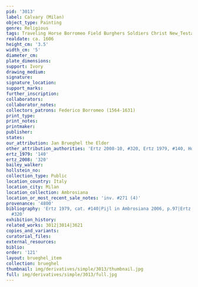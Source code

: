```yaml
---
pid: '3013'
label: Calvary (Milan)
object_type: Painting
genre: Religious
tags: Traveling Horse Borromeo Field Burghers Soldiers Christ New_Testament
realdate: ca. 1606
height_cm: '3.5'
width_cm: '5'
diameter_cm: 
plate_dimensions: 
support: Ivory
drawing_medium: 
signature: 
signature_location: 
support_marks: 
further_inscription: 
collaborators: 
collaborator_notes: 
collectors_patrons: Federico Borromeo (1564-1631)
print_type: 
print_notes: 
printmaker: 
publisher: 
states: 
our_attribution: Jan Brueghel the Elder
other_attribution_authorities: 'Ertz 2008-10, #320, Ertz 1979, #140, Honig database'
ertz_1979: '140'
ertz_2008: '320'
bailey_walker: 
hollstein_no: 
collection_type: Public
location_country: Italy
location_city: Milan
location_collection: Ambrosiana
location_or_most_recent_sale_notes: 'inv. #271 (4)'
provenance: '4800'
bibliography: 'Ertz 1979, cat. #140|Pijl in Ambrosiana 2006, p.97|Ertz 2008-10, cat.
  #320'
exhibition_history: 
related_works: 3012|3014|3621
copies_and_variants: 
curatorial_files: 
external_resources: 
biblio: 
order: '121'
layout: brueghel_item
collection: brueghel
thumbnail: img/derivatives/simple/3013/thumbnail.jpg
full: img/derivatives/simple/3013/full.jpg
---
```

